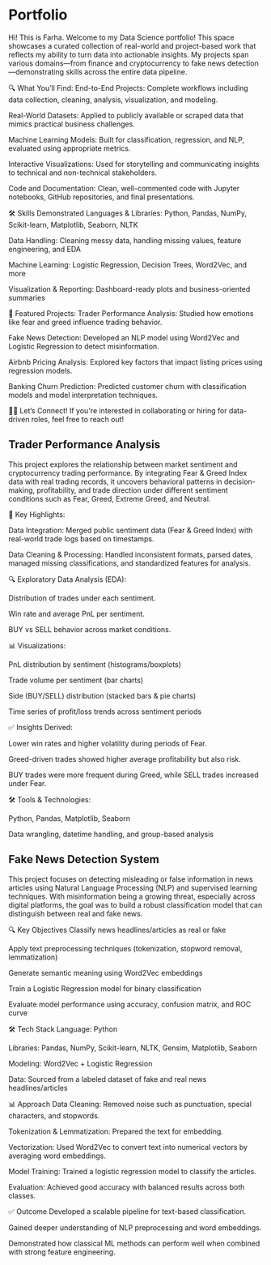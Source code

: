 # Portfolio
Hi! This is Farha. Welcome to my Data Science portfolio! This space showcases a curated collection of real-world and project-based work that reflects my ability to turn data into actionable insights. My projects span various domains—from finance and cryptocurrency to fake news detection—demonstrating skills across the entire data pipeline.

🔍 What You’ll Find:
End-to-End Projects: Complete workflows including data collection, cleaning, analysis, visualization, and modeling.

Real-World Datasets: Applied to publicly available or scraped data that mimics practical business challenges.

Machine Learning Models: Built for classification, regression, and NLP, evaluated using appropriate metrics.

Interactive Visualizations: Used for storytelling and communicating insights to technical and non-technical stakeholders.

Code and Documentation: Clean, well-commented code with Jupyter notebooks, GitHub repositories, and final presentations.

🛠️ Skills Demonstrated
Languages & Libraries: Python, Pandas, NumPy, Scikit-learn, Matplotlib, Seaborn, NLTK

Data Handling: Cleaning messy data, handling missing values, feature engineering, and EDA

Machine Learning: Logistic Regression, Decision Trees, Word2Vec, and more

Visualization & Reporting: Dashboard-ready plots and business-oriented summaries

📌 Featured Projects:
Trader Performance Analysis: Studied how emotions like fear and greed influence trading behavior.

Fake News Detection: Developed an NLP model using Word2Vec and Logistic Regression to detect misinformation.

Airbnb Pricing Analysis: Explored key factors that impact listing prices using regression models.

Banking Churn Prediction: Predicted customer churn with classification models and model interpretation techniques.

👩‍💻 Let’s Connect!
If you're interested in collaborating or hiring for data-driven roles, feel free to reach out!





## Trader Performance Analysis
This project explores the relationship between market sentiment and cryptocurrency trading performance. By integrating Fear & Greed Index data with real trading records, it uncovers behavioral patterns in decision-making, profitability, and trade direction under different sentiment conditions such as Fear, Greed, Extreme Greed, and Neutral.

📌 Key Highlights:

Data Integration: Merged public sentiment data (Fear & Greed Index) with real-world trade logs based on timestamps.

Data Cleaning & Processing: Handled inconsistent formats, parsed dates, managed missing classifications, and standardized features for analysis.

🔍 Exploratory Data Analysis (EDA):

Distribution of trades under each sentiment.

Win rate and average PnL per sentiment.

BUY vs SELL behavior across market conditions.

📊 Visualizations:

PnL distribution by sentiment (histograms/boxplots)

Trade volume per sentiment (bar charts)

Side (BUY/SELL) distribution (stacked bars & pie charts)

Time series of profit/loss trends across sentiment periods

✅ Insights Derived:

Lower win rates and higher volatility during periods of Fear.

Greed-driven trades showed higher average profitability but also risk.

BUY trades were more frequent during Greed, while SELL trades increased under Fear.

🛠️ Tools & Technologies:

Python, Pandas, Matplotlib, Seaborn

Data wrangling, datetime handling, and group-based analysis






## Fake News Detection System
This project focuses on detecting misleading or false information in news articles using Natural Language Processing (NLP) and supervised learning techniques. With misinformation being a growing threat, especially across digital platforms, the goal was to build a robust classification model that can distinguish between real and fake news.

🔍 Key Objectives
Classify news headlines/articles as real or fake

Apply text preprocessing techniques (tokenization, stopword removal, lemmatization)

Generate semantic meaning using Word2Vec embeddings

Train a Logistic Regression model for binary classification

Evaluate model performance using accuracy, confusion matrix, and ROC curve

🛠️ Tech Stack
Language: Python

Libraries: Pandas, NumPy, Scikit-learn, NLTK, Gensim, Matplotlib, Seaborn

Modeling: Word2Vec + Logistic Regression

Data: Sourced from a labeled dataset of fake and real news headlines/articles

📊 Approach
Data Cleaning: Removed noise such as punctuation, special characters, and stopwords.

Tokenization & Lemmatization: Prepared the text for embedding.

Vectorization: Used Word2Vec to convert text into numerical vectors by averaging word embeddings.

Model Training: Trained a logistic regression model to classify the articles.

Evaluation: Achieved good accuracy with balanced results across both classes.

✅ Outcome
Developed a scalable pipeline for text-based classification.

Gained deeper understanding of NLP preprocessing and word embeddings.

Demonstrated how classical ML methods can perform well when combined with strong feature engineering.

